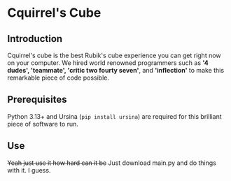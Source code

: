 # Cquirrel's Cube

## Introduction
Cquirrel's cube is the best Rubik's cube experience you can get right now on your computer. We hired world renowned programmers such as **'4 dudes', 'teammate', 'critic two fourty seven'**, and **'inflection'** to make this remarkable piece of code possible. 

## Prerequisites
Python 3.13+ and Ursina (```pip install ursina```) are required for this brilliant piece of software to run.

## Use
~~Yeah just use it how hard can it be~~
Just download main.py and do things with it. I guess.
